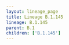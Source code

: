 ```yaml
---
layout: lineage_page
title: Lineage B.1.145
lineage: B.1.145
parent: B.1
children: ['B.1.145']
---
```

